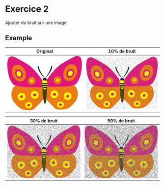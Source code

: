 # Exercice 2

Ajouter du bruit sur une image

## Exemple

|Original|10% de bruit|
|--------|------------|
|![Original](images/butterfly.bmp)|![Image avec bruit](images/bruit10.bmp)|


|30% de bruit|50% de bruit|
|------------|------------|
|![Image avec bruit](images/bruit30.bmp)|![Image avec bruit](images/bruit50.bmp)|